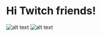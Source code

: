# Hi Twitch friends!
![alt text](https://live.staticflickr.com/65535/50145172692_b8bfc651f2_h.jpg "1")
![alt text](https://live.staticflickr.com/65535/50146164441_08c3fb598f_h.jpg "1")
